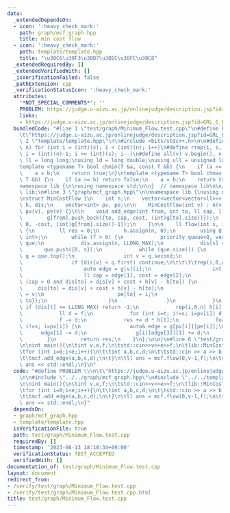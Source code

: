 ```yaml
---
data:
  _extendedDependsOn:
  - icon: ':heavy_check_mark:'
    path: graph/mcf_graph.hpp
    title: min cost flow
  - icon: ':heavy_check_mark:'
    path: template/template.hpp
    title: "\u30C6\u30F3\u30D7\u30EC\u30FC\u30C8"
  _extendedRequiredBy: []
  _extendedVerifiedWith: []
  _isVerificationFailed: false
  _pathExtension: cpp
  _verificationStatusIcon: ':heavy_check_mark:'
  attributes:
    '*NOT_SPECIAL_COMMENTS*': ''
    PROBLEM: https://judge.u-aizu.ac.jp/onlinejudge/description.jsp?id=GRL_6_B
    links:
    - https://judge.u-aizu.ac.jp/onlinejudge/description.jsp?id=GRL_6_B
  bundledCode: "#line 1 \"test/graph/Minimum_Flow.test.cpp\"\n#define PROBLEM \\\n\
    \t\"https://judge.u-aizu.ac.jp/onlinejudge/description.jsp?id=GRL_6_B\"\n\n#line\
    \ 2 \"template/template.hpp\"\n\n#include <bits/stdc++.h>\n\n#define rep(i, s,\
    \ n) for (int i = (int)(s); i < (int)(n); i++)\n#define rrep(i, s, n) for (int\
    \ i = (int)(n)-1; i >= (int)(s); i--)\n#define all(v) v.begin(), v.end()\n\nusing\
    \ ll = long long;\nusing ld = long double;\nusing ull = unsigned long long;\n\n\
    template <typename T> bool chmin(T &a, const T &b) {\n    if (a <= b) return false;\n\
    \    a = b;\n    return true;\n}\ntemplate <typename T> bool chmax(T &a, const\
    \ T &b) {\n    if (a >= b) return false;\n    a = b;\n    return true;\n}\n\n\
    namespace lib {\n\nusing namespace std;\n\n}  // namespace lib\n\n// using namespace\
    \ lib;\n#line 3 \"graph/mcf_graph.hpp\"\n\nnamespace lib {\nusing namespace std;\n\
    \nstruct MinCostFlow {\n    int n;\n    vector<vector<vector<ll>>> g;\n    vector<ll>\
    \ h, dis;\n    vector<int> pv, pe;\n\n    MinCostFlow(int v) : n(v), g(v), dis(v),\
    \ pv(v), pe(v) {}\n\n    void add_edge(int from, int to, ll cap, ll cost) {\n\
    \        g[from].push_back({to, cap, cost, (int)g[to].size()});\n        g[to].push_back({from,\
    \ 0, -cost, (int)g[from].size()-1});\n    }\n\n    ll flow(int s, int t, ll f)\
    \ {\n        ll res = 0;\n        h.assign(n, 0);\n        using Q = pair<ll,\
    \ int>;\n        while (f > 0) {\n            priority_queue<Q, vector<Q>, greater<Q>>\
    \ que;\n            dis.assign(n, LLONG_MAX);\n            dis[s] = 0;\n     \
    \       que.push({0, s});\n            while (que.size()) {\n                Q\
    \ q = que.top();\n                int v = q.second;\n                que.pop();\n\
    \                if (dis[v] < q.first) continue;\n\t\t\t\trep(i,0,g[v].size()){\n\
    \                    auto edge = g[v][i];\n                    int to = edge[0];\n\
    \                    ll cap = edge[1], cost = edge[2];\n                    if\
    \ (cap > 0 and dis[to] > dis[v] + cost + h[v] - h[to]) {\n                   \
    \     dis[to] = dis[v] + cost + h[v] - h[to];\n                        pv[to]\
    \ = v;\n                        pe[to] = i;\n                        que.push({dis[to],\
    \ to});\n                    }\n                }\n            }\n           \
    \ if (dis[t] == LLONG_MAX) return -1;\n            rep(i,0,n) h[i] += dis[i];\n\
    \            ll d = f;\n            for (int i=t; i!=s; i=pv[i]) d = min(d, g[pv[i]][pe[i]][1]);\n\
    \            f -= d;\n            res += d * h[t];\n            for (int i=t;\
    \ i!=s; i=pv[i]) {\n                auto& edge = g[pv[i]][pe[i]];\n          \
    \      edge[1] -= d;\n                g[i][edge[3]][1] += d;\n            }\n\
    \        }\n        return res;\n    }\n};\n\n}\n#line 6 \"test/graph/Minimum_Flow.test.cpp\"\
    \n\nint main(){\n\tint v,e,f;\n\tstd::cin>>v>>e>>f;\n\tlib::MinCostFlow mcf(v);\n\
    \tfor (int i=0;i<e;i++){\n\t\tint a,b,c,d;\n\t\tstd::cin >> a >> b >> c >> d;\n\
    \t\tmcf.add_edge(a,b,c,d);\n\t}\n\tll ans = mcf.flow(0,v-1,f);\n\tstd::cout <<\
    \ ans << std::endl;\n}\n"
  code: "#define PROBLEM \\\n\t\"https://judge.u-aizu.ac.jp/onlinejudge/description.jsp?id=GRL_6_B\"\
    \n\n#include \"../../graph/mcf_graph.hpp\"\n#include \"../../template/template.hpp\"\
    \n\nint main(){\n\tint v,e,f;\n\tstd::cin>>v>>e>>f;\n\tlib::MinCostFlow mcf(v);\n\
    \tfor (int i=0;i<e;i++){\n\t\tint a,b,c,d;\n\t\tstd::cin >> a >> b >> c >> d;\n\
    \t\tmcf.add_edge(a,b,c,d);\n\t}\n\tll ans = mcf.flow(0,v-1,f);\n\tstd::cout <<\
    \ ans << std::endl;\n}"
  dependsOn:
  - graph/mcf_graph.hpp
  - template/template.hpp
  isVerificationFile: true
  path: test/graph/Minimum_Flow.test.cpp
  requiredBy: []
  timestamp: '2023-06-13 18:10:34+09:00'
  verificationStatus: TEST_ACCEPTED
  verifiedWith: []
documentation_of: test/graph/Minimum_Flow.test.cpp
layout: document
redirect_from:
- /verify/test/graph/Minimum_Flow.test.cpp
- /verify/test/graph/Minimum_Flow.test.cpp.html
title: test/graph/Minimum_Flow.test.cpp
---
```

